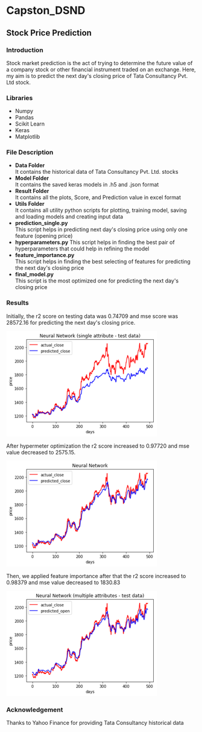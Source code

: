 # Capston_DSND
## Stock Price Prediction 
### Introduction
Stock market prediction is the act of trying to determine the future value of a company stock
or other financial instrument traded on an exchange. Here, my aim is to predict the next day's closing price of Tata Consultancy Pvt. Ltd stock.

### Libraries
* Numpy
* Pandas
* Scikit Learn
* Keras
* Matplotlib

### File Description
* <strong>Data Folder</strong>  
  It contains the historical data of Tata Consultancy Pvt. Ltd. stocks
* <strong>Model Folder</strong>  
  It contains the saved keras models in .h5 and .json format
* <strong>Result Folder</strong>  
  It contains all the plots, Score, and Prediction value in excel format
* <strong>Utils Folder</strong>  
  It contains all utility python scripts for plotting, training model, saving and loading models and creating input data
* <strong>prediction_single.py</strong>  
  This script helps in predicting next day's closing price using only one feature (opening price)
* <strong>hyperparameters.py</strong>
  This script helps in finding the best pair of hyperparameters that could help in refining the model
* <strong>feature_importance.py</strong>  
  This script helps in finding the best selecting of features for predicting the next day's closing price
* <strong>final_model.py</strong>  
  This script is the most optimized one for predicting the next day's closing price
  
### Results
Initially, the r2 score on testing data was 0.74709 and mse score was 28572.16 for predicting the next day's closing price.  

<img src='https://github.com/AvinashSamrat/Capston_DSND/blob/master/result/single_attribute/output_test.png' width=400px>

After hypermeter optimization the r2 score increased to 0.97720 and mse value decreased to 2575.15.  

<img src='https://github.com/AvinashSamrat/Capston_DSND/blob/master/result/hyperParaModels/output.png' width=400px>

Then, we applied feature importance after that the r2 score increased to 0.98379 and mse value decreased to 1830.83  

<img src='https://github.com/AvinashSamrat/Capston_DSND/blob/master/result/final_model/output_test.png' width=400px>

### Acknowledgement
Thanks to Yahoo Finance for providing Tata Consultancy historical data   

  
  
